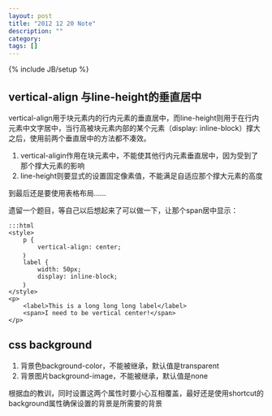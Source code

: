 ```yaml
---
layout: post
title: "2012 12 20 Note"
description: ""
category: 
tags: []
---
```

{% include JB/setup %}

## vertical-align 与line-height的垂直居中

vertical-align用于块元素内的行内元素的垂直居中，而line-height则用于在行内元素中文字居中，当行高被块元素内部的某个元素（display: inline-block）撑大之后，使用前两个垂直居中的方法都不凑效。

1. vertical-aligin作用在块元素中，不能使其他行内元素垂直居中，因为受到了那个撑大元素的影响
2. line-height则要显式的设置固定像素值，不能满足自适应那个撑大元素的高度

到最后还是要使用表格布局……

遗留一个题目，等自己以后想起来了可以做一下，让那个span居中显示：
	
	:::html
	<style>
		p {
			vertical-align: center;
		｝
		label {
			width: 50px;
			display: inline-block;
		｝
	</style>
	<p>
		<label>This is a long long long label</label>
		<span>I need to be vertical center!</span>
	</p>

## css background

1. 背景色background-color，不能被继承，默认值是transparent
2. 背景图片background-image，不能被继承，默认值是none

根据血的教训，同时设置这两个属性时要小心互相覆盖，最好还是使用shortcut的background属性确保设置的背景是所需要的背景
